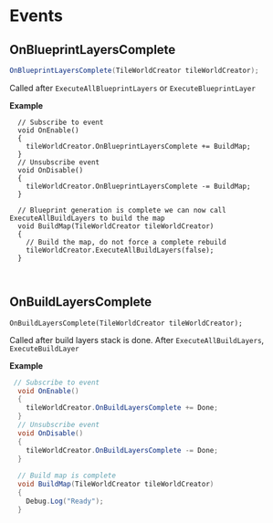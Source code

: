 # Events

## OnBlueprintLayersComplete
```csharp
OnBlueprintLayersComplete(TileWorldCreator tileWorldCreator);
```

Called after `ExecuteAllBlueprintLayers` or `ExecuteBlueprintLayer`  

**Example**  
```chsarp
  // Subscribe to event
  void OnEnable()
  {
    tileWorldCreator.OnBlueprintLayersComplete += BuildMap;
  }
  // Unsubscribe event
  void OnDisable()
  {
    tileWorldCreator.OnBlueprintLayersComplete -= BuildMap;
  }
  
  // Blueprint generation is complete we can now call ExecuteAllBuildLayers to build the map
  void BuildMap(TileWorldCreator tileWorldCreator)
  {
    // Build the map, do not force a complete rebuild
    tileWorldCreator.ExecuteAllBuildLayers(false);
  }
  
  
```


## OnBuildLayersComplete
```chsarp
OnBuildLayersComplete(TileWorldCreator tileWorldCreator);
```
Called after build layers stack is done. After `ExecuteAllBuildLayers`, `ExecuteBuildLayer`  

**Example**  
```csharp
 // Subscribe to event
  void OnEnable()
  {
    tileWorldCreator.OnBuildLayersComplete += Done;
  }
  // Unsubscribe event
  void OnDisable()
  {
    tileWorldCreator.OnBuildLayersComplete -= Done;
  }
  
  // Build map is complete
  void BuildMap(TileWorldCreator tileWorldCreator)
  {
    Debug.Log("Ready");
  }
```

